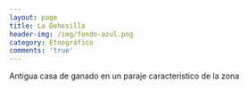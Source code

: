 ```yaml
---
layout: page
title: La Dehesilla
header-img: /img/fondo-azul.png
category: Etnográfico
comments: 'true'
---
```



Antigua casa de ganado en un paraje característico de la zona
